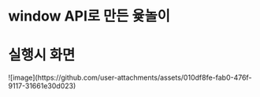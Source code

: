 <h1>window API로 만든 윷놀이</h1>

<h1>실행시 화면</h1>
<div>
  ![image](https://github.com/user-attachments/assets/010df8fe-fab0-476f-9117-31661e30d023)
</div>

